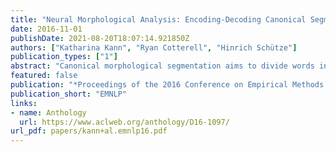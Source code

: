 ```yaml
---
title: "Neural Morphological Analysis: Encoding-Decoding Canonical Segments"
date: 2016-11-01
publishDate: 2021-08-20T18:07:14.921850Z
authors: ["Katharina Kann", "Ryan Cotterell", "Hinrich Schütze"]
publication_types: ["1"]
abstract: "Canonical morphological segmentation aims to divide words into a sequence of standardized segments. In this work, we propose a character-based neural encoderdecoder model for this task. Additionally, we extend our model to include morphemelevel and lexical information through a neural reranker. We set the new state of the art for the task improving previous results by up to 21% accuracy. Our experiments cover three languages: English, German and Indonesian."
featured: false
publication: "*Proceedings of the 2016 Conference on Empirical Methods in Natural Language Processing*"
publication_short: "EMNLP"
links:
- name: Anthology
  url: https://www.aclweb.org/anthology/D16-1097/
url_pdf: papers/kann+al.emnlp16.pdf
---
```



